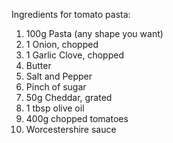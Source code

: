 Ingredients for tomato pasta:

1. 100g Pasta (any shape you want)
2. 1 Onion, chopped
3. 1 Garlic Clove, chopped
4. Butter
5. Salt and Pepper
6. Pinch of sugar
7. 50g Cheddar, grated
8. 1 tbsp olive oil
9. 400g chopped tomatoes
10. Worcestershire sauce